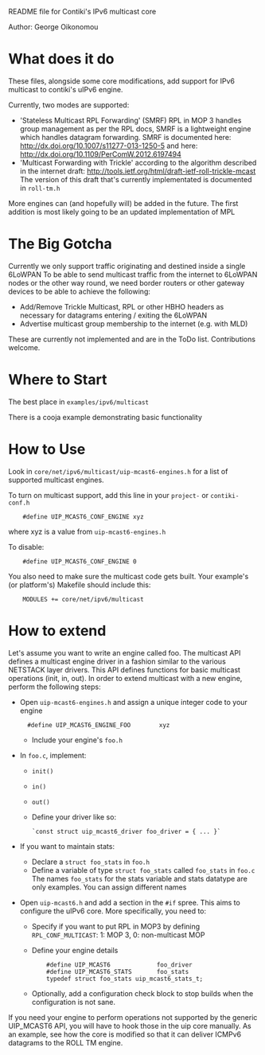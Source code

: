 README file for Contiki's IPv6 multicast core

Author: George Oikonomou

What does it do
===============
These files, alongside some core modifications, add support for IPv6 multicast
to contiki's uIPv6 engine.

Currently, two modes are supported:

* 'Stateless Multicast RPL Forwarding' (SMRF)
    RPL in MOP 3 handles group management as per the RPL docs,
    SMRF is a lightweight engine which handles datagram forwarding.
    SMRF is documented here:
    http://dx.doi.org/10.1007/s11277-013-1250-5
    and here:
    http://dx.doi.org/10.1109/PerComW.2012.6197494
* 'Multicast Forwarding with Trickle' according to the algorithm described
    in the internet draft:
    http://tools.ietf.org/html/draft-ietf-roll-trickle-mcast
    The version of this draft that's currently implementated is documented
    in `roll-tm.h`

More engines can (and hopefully will) be added in the future. The first
addition is most likely going to be an updated implementation of MPL

The Big Gotcha
==============
Currently we only support traffic originating and destined inside a single 6LoWPAN
To be able to send multicast traffic from the internet to 6LoWPAN nodes or the other
way round, we need border routers or other gateway devices to be able to achieve
the following:

* Add/Remove Trickle Multicast, RPL or other HBHO headers as necessary for datagrams
  entering / exiting the 6LoWPAN
* Advertise multicast group membership to the internet (e.g. with MLD)

These are currently not implemented and are in the ToDo list. Contributions welcome.

Where to Start
==============
The best place in `examples/ipv6/multicast`

There is a cooja example demonstrating basic functionality

How to Use
==========
Look in `core/net/ipv6/multicast/uip-mcast6-engines.h` for a list of supported
multicast engines.

To turn on multicast support, add this line in your `project-` or `contiki-conf.h`

        #define UIP_MCAST6_CONF_ENGINE xyz

  where xyz is a value from `uip-mcast6-engines.h`

To disable:

        #define UIP_MCAST6_CONF_ENGINE 0

You also need to make sure the multicast code gets built. Your example's
(or platform's) Makefile should include this:

        MODULES += core/net/ipv6/multicast

How to extend
=============
Let's assume you want to write an engine called foo.
The multicast API defines a multicast engine driver in a fashion similar to
the various NETSTACK layer drivers. This API defines functions for basic
multicast operations (init, in, out).
In order to extend multicast with a new engine, perform the following steps:

- Open `uip-mcast6-engines.h` and assign a unique integer code to your engine

        #define UIP_MCAST6_ENGINE_FOO        xyz

  - Include your engine's `foo.h`

- In `foo.c`, implement:
  * `init()`
  * `in()`
  * `out()`
  * Define your driver like so:

        `const struct uip_mcast6_driver foo_driver = { ... }`

- If you want to maintain stats:
  * Declare a `struct foo_stats` in `foo.h`
  * Define a variable of type `struct foo_stats` called `foo_stats` in `foo.c`
    The names `foo_stats` for the stats variable and stats datatype are only
    examples. You can assign different names

- Open `uip-mcast6.h` and add a section in the `#if` spree. This aims to
  configure the uIPv6 core. More specifically, you need to:
  * Specify if you want to put RPL in MOP3 by defining
      `RPL_CONF_MULTICAST`: 1: MOP 3, 0: non-multicast MOP
  * Define your engine details

            #define UIP_MCAST6             foo_driver
            #define UIP_MCAST6_STATS       foo_stats
            typedef struct foo_stats uip_mcast6_stats_t;

  * Optionally, add a configuration check block to stop builds when the
    configuration is not sane.

If you need your engine to perform operations not supported by the generic
UIP_MCAST6 API, you will have to hook those in the uip core manually. As an
example, see how the core is modified so that it can deliver ICMPv6 datagrams
to the ROLL TM engine.
